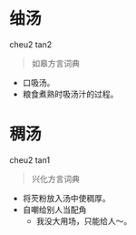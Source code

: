 # 䌷汤
cheu2 tan2
> 如皋方言词典
- 口吸汤。
- 粮食煮熟时吸汤汁的过程。

# 稠汤
cheu2 tan1
> 兴化方言词典
- 将芡粉放入汤中使稠厚。
- 自嘲给别人当配角
  - 我没大用场，只能给人～。
